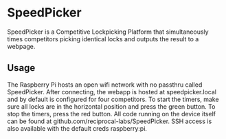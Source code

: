 # SpeedPicker
SpeedPicker is a Competitive Lockpicking Platform that simultaneously times competitors picking identical locks and outputs the result to a webpage.

## Usage
The Raspberry Pi hosts an open wifi network with no passthru called SpeedPicker. After connecting, the webapp is hosted at speedpicker.local and by default is configured for four competitors. To start the timers, make sure all locks are in the horizontal position and press the green button. To stop the timers, press the red button. All code running on the device itself can be found at github.com/reciprocal-labs/SpeedPicker. SSH access is also available with the default creds raspberry:pi.
